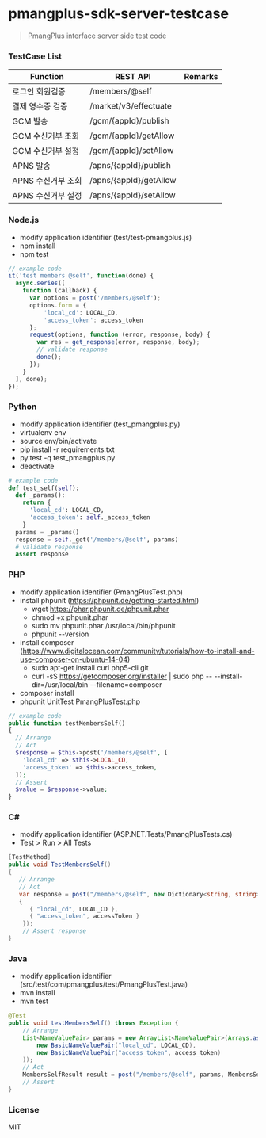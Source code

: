 # pmangplus-sdk-server-testcase
> PmangPlus interface server side test code

### TestCase List
Function             |     REST API            |     Remarks
-------------------- | ----------------------- | ---------------
로그인 회원검증       | /members/@self          |
결제 영수증 검증      | /market/v3/effectuate   | 
GCM 발송             | /gcm/{appId}/publish    |
GCM 수신거부 조회     | /gcm/{appId}/getAllow   | 
GCM 수신거부 설정     | /gcm/{appId}/setAllow   |
APNS 발송            | /apns/{appId}/publish   |
APNS 수신거부 조회    | /apns/{appId}/getAllow  |
APNS 수신거부 설정    | /apns/{appId}/setAllow  |


### Node.js
* modify application identifier (test/test-pmangplus.js)
* npm install
* npm test

```javascript
// example code 
it('test members @self', function(done) {
  async.series([
    function (callback) {
      var options = post('/members/@self');
      options.form = {
          'local_cd': LOCAL_CD,
          'access_token': access_token
      };
      request(options, function (error, response, body) {
        var res = get_response(error, response, body);
        // validate response
        done();
      });
    }
  ], done);
});
```


### Python
* modify application identifier (test_pmangplus.py)
* virtualenv env
* source env/bin/activate
* pip install -r requirements.txt
* py.test -q test_pmangplus.py
* deactivate

``` python
# example code 
def test_self(self):
  def _params():
    return {
      'local_cd': LOCAL_CD,
      'access_token': self._access_token
    }
  params = _params()
  response = self._get('/members/@self', params)
  # validate response
  assert response
```


### PHP
* modify application identifier (PmangPlusTest.php)
* install phpunit (https://phpunit.de/getting-started.html)
  * wget https://phar.phpunit.de/phpunit.phar
  * chmod +x phpunit.phar
  * sudo mv phpunit.phar /usr/local/bin/phpunit
  * phpunit --version
* install composer (https://www.digitalocean.com/community/tutorials/how-to-install-and-use-composer-on-ubuntu-14-04)
  * sudo apt-get install curl php5-cli git
  * curl -sS https://getcomposer.org/installer | sudo php -- --install-dir=/usr/local/bin --filename=composer
* composer install
* phpunit UnitTest PmangPlusTest.php

``` php
// example code
public function testMembersSelf()
{
  // Arrange
  // Act
  $response = $this->post('/members/@self', [
    'local_cd' => $this->LOCAL_CD,
    'access_token' => $this->access_token,
  ]);
  // Assert
  $value = $response->value;
}
```


### C#
* modify application identifier (ASP.NET.Tests/PmangPlusTests.cs)
* Test > Run > All Tests

``` c#
[TestMethod]
public void TestMembersSelf()
{
   // Arrange           
   // Act
   var response = post("/members/@self", new Dictionary<string, string>
   {
      { "local_cd", LOCAL_CD },
      { "access_token", accessToken }
    });
    // Assert response
}
```


### Java
* modify application identifier (src/test/com/pmangplus/test/PmangPlusTest.java)
* mvn install
* mvn test

``` java
@Test
public void testMembersSelf() throws Exception {
    // Arrange
    List<NameValuePair> params = new ArrayList<NameValuePair>(Arrays.asList(
        new BasicNameValuePair("local_cd", LOCAL_CD),
        new BasicNameValuePair("access_token", access_token)
    ));
    // Act
    MembersSelfResult result = post("/members/@self", params, MembersSelfResult.class);
    // Assert
}
```


### License 
MIT